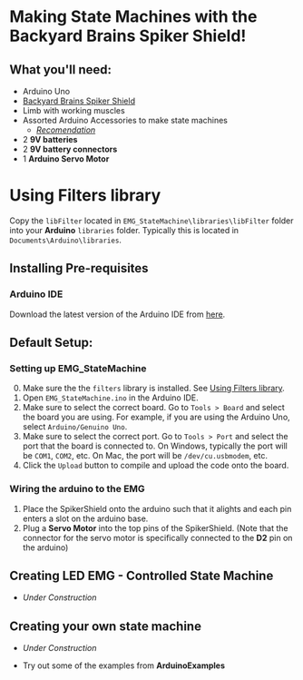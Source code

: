 # Making State Machines with the Backyard Brains Spiker Shield!

## What you'll need:
* Arduino Uno
* [Backyard Brains Spiker Shield](https://backyardbrains.com/products/muscleSpikershieldBundle)
* Limb with working muscles
* Assorted Arduino Accessories to make state machines
    * [*Recomendation*](https://www.amazon.com/ELEGOO-Project-Tutorial-Controller-Projects/dp/B01D8KOZF4/ref=sr_1_1_sspa?keywords=arduino+kit&qid=1681852351&sr=8-1-spons&psc=1&spLa=ZW5jcnlwdGVkUXVhbGlmaWVyPUExTVZFNTU0VE84MlU4JmVuY3J5cHRlZElkPUEwMzkzMzg0NlhOTTM2OElJU1MzJmVuY3J5cHRlZEFkSWQ9QTEwMDEzNzYzVFNPV0pHQ01HTlNCJndpZGdldE5hbWU9c3BfYXRmJmFjdGlvbj1jbGlja1JlZGlyZWN0JmRvTm90TG9nQ2xpY2s9dHJ1ZQ==) 
* 2 **9V batteries**
* 2 **9V battery connectors**
* 1 **Arduino Servo Motor** 

# Using Filters library
Copy the `libFilter` located in `EMG_StateMachine\libraries\libFilter` folder into your **Arduino** `libraries` folder. Typically this is located in `Documents\Arduino\libraries`.

## Installing Pre-requisites

### Arduino IDE
Download the latest version of the Arduino IDE from [here](https://www.arduino.cc/en/Main/Software).

## **Default Setup:**


### Setting up EMG_StateMachine
0. Make sure the the `filters` library is installed. See [Using Filters library](#using-filters-library).
1. Open `EMG_StateMachine.ino` in the Arduino IDE.
2. Make sure to select the correct board. Go to `Tools > Board` and select the board you are using. For example, if you are using the Arduino Uno, select `Arduino/Genuino Uno`.
3. Make sure to select the correct port. Go to `Tools > Port` and select the port that the board is connected to. On Windows, typically the port will be `COM1`, `COM2`, etc. On Mac, the port will be `/dev/cu.usbmodem`, etc. 
4. Click the `Upload` button to compile and upload the code onto the board.

### Wiring the arduino to the EMG
1. Place the SpikerShield onto the arduino such that it alights and each pin enters a slot on the arduino base.
2. Plug a **Servo Motor** into the top pins of the SpikerShield. (Note that the connector for the servo motor is specifically connected to the **D2** pin on the arduino)


## Creating LED EMG - Controlled State Machine

- *Under Construction*

## Creating your own state machine

- *Under Construction*
* Try out some of the examples from **ArduinoExamples**
